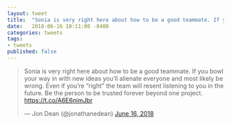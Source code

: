 ```yaml
---
layout: tweet
title:  "Sonia is very right here about how to be a good teammate. If you bowl your way in with new ideas you’ll alienate everyone and most likely be wrong. Even if you’re “right” the team will resent listening to you in the future. Be the person to be trusted forever beyond one project."
date:   2018-06-16 10:11:00 -0400
categories: tweets
tags:
- tweets
published: false
---
```

<blockquote class="twitter-tweet" data-lang="en"><p lang="en" dir="ltr">Sonia is very right here about how to be a good teammate. If you bowl your way in with new ideas you’ll alienate everyone and most likely be wrong. Even if you’re “right” the team will resent listening to you in the future. Be the person to be trusted forever beyond one project. <a href="https://t.co/A6E6nimJbr">https://t.co/A6E6nimJbr</a></p>&mdash; Jon Dean (@jonathanedean) <a href="https://twitter.com/jonathanedean/status/1007989112438247424?ref_src=twsrc%5Etfw">June 16, 2018</a></blockquote>
<script async src="https://platform.twitter.com/widgets.js" charset="utf-8"></script>


